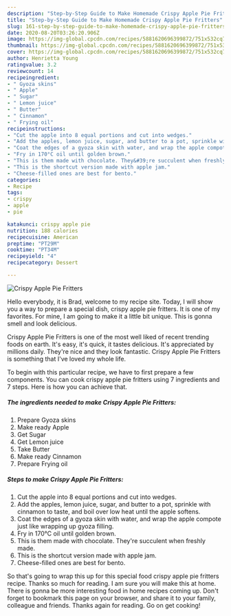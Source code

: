 ```yaml
---
description: "Step-by-Step Guide to Make Homemade Crispy Apple Pie Fritters"
title: "Step-by-Step Guide to Make Homemade Crispy Apple Pie Fritters"
slug: 161-step-by-step-guide-to-make-homemade-crispy-apple-pie-fritters
date: 2020-08-20T03:26:20.906Z
image: https://img-global.cpcdn.com/recipes/5881620696399872/751x532cq70/crispy-apple-pie-fritters-recipe-main-photo.jpg
thumbnail: https://img-global.cpcdn.com/recipes/5881620696399872/751x532cq70/crispy-apple-pie-fritters-recipe-main-photo.jpg
cover: https://img-global.cpcdn.com/recipes/5881620696399872/751x532cq70/crispy-apple-pie-fritters-recipe-main-photo.jpg
author: Henrietta Young
ratingvalue: 3.2
reviewcount: 14
recipeingredient:
- " Gyoza skins"
- " Apple"
- " Sugar"
- " Lemon juice"
- " Butter"
- " Cinnamon"
- " Frying oil"
recipeinstructions:
- "Cut the apple into 8 equal portions and cut into wedges."
- "Add the apples, lemon juice, sugar, and butter to a pot, sprinkle with cinnamon to taste, and boil over low heat until the apple softens."
- "Coat the edges of a gyoza skin with water, and wrap the apple compote just like wrapping up gyoza filling."
- "Fry in 170°C oil until golden brown."
- "This is them made with chocolate. They&#39;re succulent when freshly made."
- "This is the shortcut version made with apple jam."
- "Cheese-filled ones are best for bento."
categories:
- Recipe
tags:
- crispy
- apple
- pie

katakunci: crispy apple pie 
nutrition: 188 calories
recipecuisine: American
preptime: "PT29M"
cooktime: "PT34M"
recipeyield: "4"
recipecategory: Dessert

---
```



![Crispy Apple Pie Fritters](https://img-global.cpcdn.com/recipes/5881620696399872/751x532cq70/crispy-apple-pie-fritters-recipe-main-photo.jpg)

Hello everybody, it is Brad, welcome to my recipe site. Today, I will show you a way to prepare a special dish, crispy apple pie fritters. It is one of my favorites. For mine, I am going to make it a little bit unique. This is gonna smell and look delicious.



Crispy Apple Pie Fritters is one of the most well liked of recent trending foods on earth. It's easy, it's quick, it tastes delicious. It's appreciated by millions daily. They're nice and they look fantastic. Crispy Apple Pie Fritters is something that I've loved my whole life.


To begin with this particular recipe, we have to first prepare a few components. You can cook crispy apple pie fritters using 7 ingredients and 7 steps. Here is how you can achieve that.

##### The ingredients needed to make Crispy Apple Pie Fritters:

1. Prepare  Gyoza skins
1. Make ready  Apple
1. Get  Sugar
1. Get  Lemon juice
1. Take  Butter
1. Make ready  Cinnamon
1. Prepare  Frying oil




##### Steps to make Crispy Apple Pie Fritters:

1. Cut the apple into 8 equal portions and cut into wedges.
1. Add the apples, lemon juice, sugar, and butter to a pot, sprinkle with cinnamon to taste, and boil over low heat until the apple softens.
1. Coat the edges of a gyoza skin with water, and wrap the apple compote just like wrapping up gyoza filling.
1. Fry in 170°C oil until golden brown.
1. This is them made with chocolate. They&#39;re succulent when freshly made.
1. This is the shortcut version made with apple jam.
1. Cheese-filled ones are best for bento.




So that's going to wrap this up for this special food crispy apple pie fritters recipe. Thanks so much for reading. I am sure you will make this at home. There is gonna be more interesting food in home recipes coming up. Don't forget to bookmark this page on your browser, and share it to your family, colleague and friends. Thanks again for reading. Go on get cooking!
